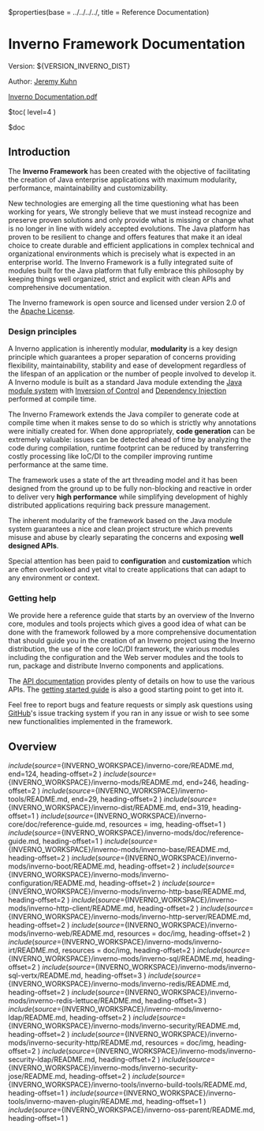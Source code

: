 $properties(base = ../../../../, title = Reference Documentation)

[inverno-getting-started]: ${base}docs/getting-started/html/index.html
[inverno-javadoc]: ${base}docs/release/api/index.html

[java-module-system]: https://en.wikipedia.org/wiki/Java_Platform_Module_System
[inversion-of-control]: https://en.wikipedia.org/wiki/Inversion_of_control
[dependency-injection]: https://en.wikipedia.org/wiki/Dependency_injection
[apache-license]: https://www.apache.org/licenses/LICENSE-2.0
[github-issue]: https://github.com/inverno-io/inverno-core/issues

<div class="heading"> 
	<h1 class="heading-title">Inverno Framework Documentation</h1> 
	<p class="heading-subtitle">Version: ${VERSION_INVERNO_DIST}</p> 
	<p class="heading-subtitle">Author: <a href="mailto:jeremy.kuhn@inverno.io">Jeremy Kuhn</a></p>
	<a class="btn btn-primary d-none d-lg-inline-block d-print-none m-5 position-absolute bottom-0 end-0" href="../reference.pdf" role="button" download="inverno-framework-documentation-${VERSION_INVERNO_DIST}.pdf"><i class="bi bi-download"></i> Inverno Documentation.pdf</a>
</div>

$toc( level=4 )

$doc

## Introduction

The **Inverno Framework** has been created with the objective of facilitating the creation of Java enterprise applications with maximum modularity, performance, maintainability and customizability. 

New technologies are emerging all the time questioning what has been working for years, We strongly believe that we must instead recognize and preserve proven solutions and only provide what is missing or change what is no longer in line with widely accepted evolutions. The Java platform has proven to be resilient to change and offers features that make it an ideal choice to create durable and efficient applications in complex technical and organizational environments which is precisely what is expected in an enterprise world. The Inverno Framework is a fully integrated suite of modules built for the Java platform that fully embrace this philosophy by keeping things well organized, strict and explicit with clean APIs and comprehensive documentation.

The Inverno framework is open source and licensed under version 2.0 of the [Apache License][apache-license].

### Design principles

A Inverno application is inherently modular, **modularity** is a key design principle which guarantees a proper separation of concerns providing flexibility, maintainability, stability and ease of development regardless of the lifespan of an application or the number of people involved to develop it. A Inverno module is built as a standard Java module extending the [Java module system][java-module-system] with [Inversion of Control][inversion-of-control] and [Dependency Injection][dependency-injection] performed at compile time.

The Inverno Framework extends the Java compiler to generate code at compile time when it makes sense to do so which is strictly why annotations were initially created for. When done appropriately, **code generation** can be extremely valuable: issues can be detected ahead of time by analyzing the code during compilation, runtime footprint can be reduced by transferring costly processing like IoC/DI to the compiler improving runtime performance at the same time.

The framework uses a state of the art threading model and it has been designed from the ground up to be fully non-blocking and reactive in order to deliver very **high performance** while simplifying development of highly distributed applications requiring back pressure management.

The inherent modularity of the framework based on the Java module system guarantees a nice and clean project structure which prevents misuse and abuse by clearly separating the concerns and exposing **well designed APIs**.

Special attention has been paid to **configuration** and **customization** which are often overlooked and yet vital to create applications that can adapt to any environment or context.

### Getting help

We provide here a reference guide that starts by an overview of the Inverno core, modules and tools projects which gives a good idea of what can be done with the framework followed by a more comprehensive documentation that should guide you in the creation of an Inverno project using the Inverno distribution, the use of the core IoC/DI framework, the various modules including the configuration and the Web server modules and the tools to run, package and distribute Inverno components and applications.

The [API documentation][inverno-javadoc] provides plenty of details on how to use the various APIs. The [getting started guide][inverno-getting-started] is also a good starting point to get into it.

Feel free to report bugs and feature requests or simply ask questions using [GitHub][github-issue]'s issue tracking system if you ran in any issue or wish to see some new functionalities implemented in the framework.

## Overview

$include( source=${INVERNO_WORKSPACE}/inverno-core/README.md, end=124, heading-offset=2 )
$include( source=${INVERNO_WORKSPACE}/inverno-mods/README.md, end=246, heading-offset=2 )
$include( source=${INVERNO_WORKSPACE}/inverno-tools/README.md, end=29, heading-offset=2 )
$include( source=${INVERNO_WORKSPACE}/inverno-dist/README.md, end=319, heading-offset=1 )
$include( source=${INVERNO_WORKSPACE}/inverno-core/doc/reference-guide.md, resources = img, heading-offset=1 )
$include( source=${INVERNO_WORKSPACE}/inverno-mods/doc/reference-guide.md, heading-offset=1 )
$include( source=${INVERNO_WORKSPACE}/inverno-mods/inverno-base/README.md, heading-offset=2 )
$include( source=${INVERNO_WORKSPACE}/inverno-mods/inverno-boot/README.md, heading-offset=2 )
$include( source=${INVERNO_WORKSPACE}/inverno-mods/inverno-configuration/README.md, heading-offset=2 )
$include( source=${INVERNO_WORKSPACE}/inverno-mods/inverno-http-base/README.md, heading-offset=2 )
$include( source=${INVERNO_WORKSPACE}/inverno-mods/inverno-http-client/README.md, heading-offset=2 )
$include( source=${INVERNO_WORKSPACE}/inverno-mods/inverno-http-server/README.md, heading-offset=2 )
$include( source=${INVERNO_WORKSPACE}/inverno-mods/inverno-web/README.md, resources = doc/img, heading-offset=2 )
$include( source=${INVERNO_WORKSPACE}/inverno-mods/inverno-irt/README.md, resources = doc/img, heading-offset=2 )
$include( source=${INVERNO_WORKSPACE}/inverno-mods/inverno-sql/README.md, heading-offset=2 )
$include( source=${INVERNO_WORKSPACE}/inverno-mods/inverno-sql-vertx/README.md, heading-offset=3 )
$include( source=${INVERNO_WORKSPACE}/inverno-mods/inverno-redis/README.md, heading-offset=2 )
$include( source=${INVERNO_WORKSPACE}/inverno-mods/inverno-redis-lettuce/README.md, heading-offset=3 )
$include( source=${INVERNO_WORKSPACE}/inverno-mods/inverno-ldap/README.md, heading-offset=2 )
$include( source=${INVERNO_WORKSPACE}/inverno-mods/inverno-security/README.md, heading-offset=2 )
$include( source=${INVERNO_WORKSPACE}/inverno-mods/inverno-security-http/README.md, resources = doc/img, heading-offset=2 )
$include( source=${INVERNO_WORKSPACE}/inverno-mods/inverno-security-ldap/README.md, heading-offset=2 )
$include( source=${INVERNO_WORKSPACE}/inverno-mods/inverno-security-jose/README.md, heading-offset=2 )
$include( source=${INVERNO_WORKSPACE}/inverno-tools/inverno-build-tools/README.md, heading-offset=1 )
$include( source=${INVERNO_WORKSPACE}/inverno-tools/inverno-maven-plugin/README.md, heading-offset=1 )
$include( source=${INVERNO_WORKSPACE}/inverno-oss-parent/README.md, heading-offset=1 )
